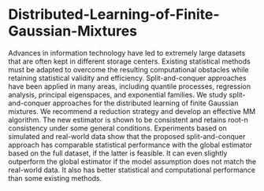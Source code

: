# Distributed-Learning-of-Finite-Gaussian-Mixtures
Advances in information technology have led to extremely large datasets that are often kept in different storage centers. Existing statistical methods must be adapted to overcome the resulting computational obstacles while retaining statistical validity and efficiency. Split-and-conquer approaches have been applied in many areas, including quantile processes, regression analysis, principal eigenspaces, and exponential families. We study split-and-conquer approaches for the distributed learning of finite Gaussian mixtures. We recommend a reduction strategy and develop an effective MM algorithm. The new estimator is shown to be consistent and retains root-n consistency under some general conditions. Experiments based on simulated and real-world data show that the proposed split-and-conquer approach has comparable statistical performance with the global estimator based on the full dataset, if the latter is feasible. It can even slightly outperform the global estimator if the model assumption does not match the real-world data. It also has better statistical and computational performance than some existing methods.
